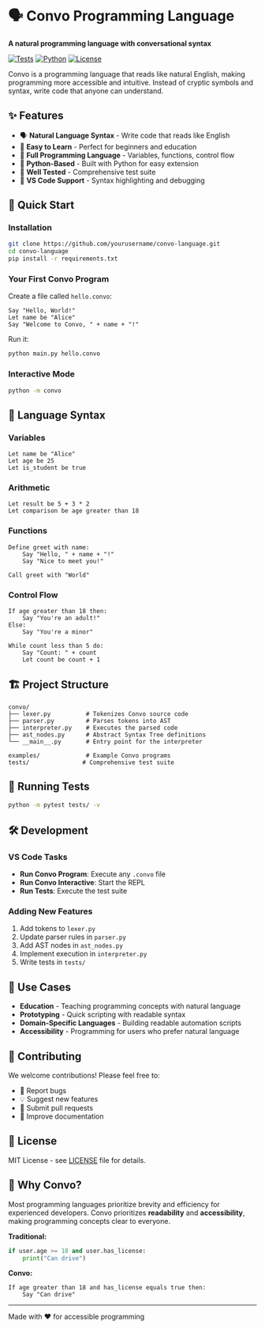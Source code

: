 # 🗣️ Convo Programming Language

**A natural programming language with conversational syntax**

[![Tests](https://img.shields.io/badge/tests-passing-brightgreen)](tests/)
[![Python](https://img.shields.io/badge/python-3.11+-blue)](https://python.org)
[![License](https://img.shields.io/badge/license-MIT-green)](LICENSE)

Convo is a programming language that reads like natural English, making programming more accessible and intuitive. Instead of cryptic symbols and syntax, write code that anyone can understand.

## ✨ Features

- 🗣️ **Natural Language Syntax** - Write code that reads like English
- 🎯 **Easy to Learn** - Perfect for beginners and education
- 🔧 **Full Programming Language** - Variables, functions, control flow
- 🐍 **Python-Based** - Built with Python for easy extension
- 🧪 **Well Tested** - Comprehensive test suite
- 🚀 **VS Code Support** - Syntax highlighting and debugging

## 🚀 Quick Start

### Installation

```bash
git clone https://github.com/yourusername/convo-language.git
cd convo-language
pip install -r requirements.txt
```

### Your First Convo Program

Create a file called `hello.convo`:

```convo
Say "Hello, World!"
Let name be "Alice"
Say "Welcome to Convo, " + name + "!"
```

Run it:

```bash
python main.py hello.convo
```

### Interactive Mode

```bash
python -m convo
```

## 📝 Language Syntax

### Variables
```convo
Let name be "Alice"
Let age be 25
Let is_student be true
```

### Arithmetic
```convo
Let result be 5 + 3 * 2
Let comparison be age greater than 18
```

### Functions
```convo
Define greet with name:
    Say "Hello, " + name + "!"
    Say "Nice to meet you!"

Call greet with "World"
```

### Control Flow
```convo
If age greater than 18 then:
    Say "You're an adult!"
Else:
    Say "You're a minor"

While count less than 5 do:
    Say "Count: " + count
    Let count be count + 1
```

## 🏗️ Project Structure

```
convo/
├── lexer.py          # Tokenizes Convo source code
├── parser.py         # Parses tokens into AST
├── interpreter.py    # Executes the parsed code
├── ast_nodes.py      # Abstract Syntax Tree definitions
└── __main__.py       # Entry point for the interpreter

examples/             # Example Convo programs
tests/               # Comprehensive test suite
```

## 🧪 Running Tests

```bash
python -m pytest tests/ -v
```

## 🛠️ Development

### VS Code Tasks

- **Run Convo Program**: Execute any `.convo` file
- **Run Convo Interactive**: Start the REPL
- **Run Tests**: Execute the test suite

### Adding New Features

1. Add tokens to `lexer.py`
2. Update parser rules in `parser.py`
3. Add AST nodes in `ast_nodes.py`
4. Implement execution in `interpreter.py`
5. Write tests in `tests/`

## 🎯 Use Cases

- **Education** - Teaching programming concepts with natural language
- **Prototyping** - Quick scripting with readable syntax
- **Domain-Specific Languages** - Building readable automation scripts
- **Accessibility** - Programming for users who prefer natural language

## 🤝 Contributing

We welcome contributions! Please feel free to:

- 🐛 Report bugs
- 💡 Suggest new features
- 🔧 Submit pull requests
- 📖 Improve documentation

## 📜 License

MIT License - see [LICENSE](LICENSE) file for details.

## 🎉 Why Convo?

Most programming languages prioritize brevity and efficiency for experienced developers. Convo prioritizes **readability** and **accessibility**, making programming concepts clear to everyone.

**Traditional:**
```python
if user.age >= 18 and user.has_license:
    print("Can drive")
```

**Convo:**
```convo
If age greater than 18 and has_license equals true then:
    Say "Can drive"
```

---

Made with ❤️ for accessible programming
